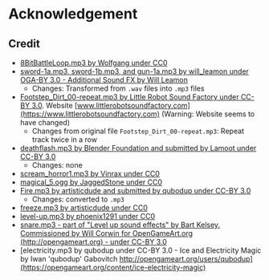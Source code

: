 # Acknowledgement

## Credit

- [8BitBattleLoop.mp3 by Wolfgang under CC0](https://opengameart.org/content/8-bit-battle-loop)
- [sword-1a.mp3, sword-1b.mp3, and gun-1a.mp3 by will_leamon under OGA-BY 3.0 - Additional Sound FX by Will Leamon](https://opengameart.org/content/fleshy-fight-sounds)
  - Changes: Transformed from `.wav` files into `.mp3` files
- [Footstep_Dirt_00-repeat.mp3 by Little Robot Sound Factory under CC-BY 3.0](https://opengameart.org/content/fantasy-sound-effects-library). Website [www.littlerobotsoundfactory.com](https://www.littlerobotsoundfactory.com) (Warning: Website seems to have changed)
  - Changes from original file `Footstep_Dirt_00-repeat.mp3`: Repeat track twice in a row
- [deathflash.mp3 by Blender Foundation and submitted by Lamoot under CC-BY 3.0](https://opengameart.org/content/big-explosion)
  - Changes: none
- [scream_horror1.mp3 by Vinrax under CC0](https://opengameart.org/content/horror-scream1)
- [magical_5.ogg by JaggedStone under CC0](https://opengameart.org/content/magic-spell-sfx)
- [Fire.mp3 by artisticdude and submitted by qubodup under CC-BY 3.0](https://opengameart.org/content/fire-evil-spell)
  - Changes: converted to `.mp3`
- [freeze.mp3 by artisticdude under CC0](https://opengameart.org/content/freeze-spell-0)
- [level-up.mp3 by phoenix1291 under CC0](https://opengameart.org/content/sound-effects-mini-pack15)
- [snare.mp3 - part of "Level up sound effects" by Bart Kelsey. Commissioned by Will Corwin for OpenGameArt.org (http://opengameart.org) - under CC-BY 3.0](https://opengameart.org/content/level-up-sound-effects)
- [electricity.mp3 by qubodup under CC-BY 3.0 - Ice and Electricity Magic by Iwan 'qubodup' Gabovitch http://opengameart.org/users/qubodup](https://opengameart.org/content/ice-electricity-magic)
